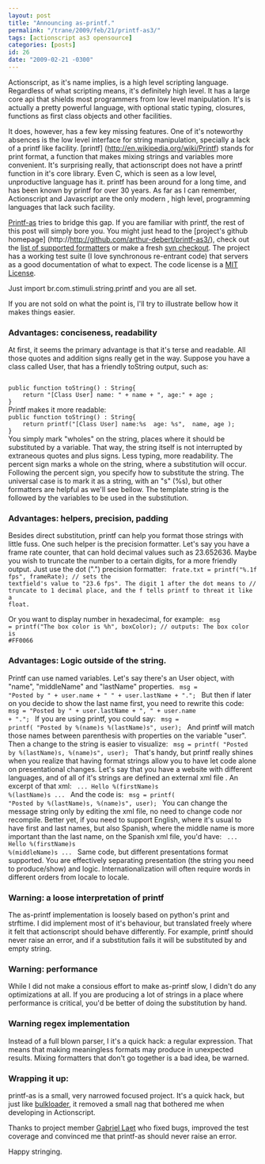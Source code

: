 ```yaml
---
layout: post
title: "Announcing as-printf."
permalink: "/trane/2009/feb/21/printf-as3/"
tags: [actionscript as3 opensource]
categories: [posts]
id: 26
date: "2009-02-21 -0300"
---
```

Actionscript, as it's name implies, is a high level scripting language. Regardless of what scripting means, it's definitely high level. It has a large core api that shields most programmers from low level manipulation. It's is actually a pretty powerful language, with optional static typing, closures, functions as first class objects and other facilities.

It does, however, has a few key missing features. One of it's noteworthy absences is the low level interface for string manipulation, specially a lack of a printf like facility. [printf] (http://en.wikipedia.org/wiki/Printf) stands for  print format, a function that makes mixing strings and variables more convenient. It's surprising really, that actionscript does not have a printf function in it's core library. Even C, which is seen as a low level,  unproductive language has it.  printf has been around for a long time, and has been known by printf for over 30 years. As far as I can remember, Actionscript and Javascript are the only modern , high level, programming languages that lack such facility. 

[Printf-as](http://github.com/arthur-debert/printf-as3/) tries to bridge this gap. If you are familiar with printf, the rest of this post will simply bore you. You might just head to the [project's github homepage] (http://http://github.com/arthur-debert/printf-as3/), check out the [list of supported formatters](http://stimuli.com.br:8080/media/projects/printf-as3/docs/printf/as/package-detail.html) or make a fresh [svn checkout](http://github.com/arthur-debert/printf-as3/). The project has a working test suite (I love synchronous re-entrant code) that servers as a good documentation of what to expect. The code license is a [MIT License](http://www.opensource.org/licenses/mit-license.php).

Just import br.com.stimuli.string.printf and you are all set.

If you are not sold on what the point is, I'll try to illustrate bellow how it makes things easier.

### Advantages:  conciseness, readability

At first, it seems the primary advantage is that it's terse and readable. All those quotes and addition signs really get in the way. Suppose you have a class called User, that has a friendly toString output, such as:
    
<code>
public function toString() : String{
    return "[Class User] name: " + name + ", age:" + age ;
}
</code>
Printf makes it more readable:
<code>
public function toString() : String{
    return printf("[Class User] name:%s  age: %s",  name, age );
}
</code>
You simply mark "wholes" on the string, places where it should be substituted by a variable. That way, the string itself is not interrupted by extraneous quotes and plus signs. Less typing, more readability.
The percent sign marks a whole on the string, where a substitution will occur. Following the percent sign, you specify how to substitute the string. The universal case is to mark it as a string, with an "s" (%s), but other formatters are helpful as we'll see bellow. The template string is the followed by the variables to be used in the substitution.


### Advantages:  helpers, precision, padding
Besides direct substitution, printf can help you format those strings with little fuss. One such helper is the precision formatter. Let's say you have a frame rate counter, that can hold decimal values such as 23.652636. Maybe you wish to truncate the number to a certain digits, for a more friendly output. Just use the dot (".") precision formatter:
<code>
frate.txt = printf("%.1f fps", frameRate); 
// sets the textfield's value to "23.6 fps". The digit 1 after the dot means to 
// truncate to 1 decimal place, and the f tells printf to threat it like a float.
</code>


Or you want to display number in hexadecimal, for example:
<code>
msg = printf("The box color is %h", boxColor); // outputs: The box color is #FF0066
</code>
### Advantages:  Logic outside of the string.
Printf can use named variables. Let's say there's an User object, with "name", "middleName" and "lastName"  properties. 
<code>
msg = "Posted by " + user.name + " " + user.lastName + ".";
</code>
But then if later on you decide to show the last name first, you need to rewrite this code:
<code>
msg = "Posted by " + user.lastName + ", " + user.name + ".";
</code>
If you are using printf, you could say:
<code>
msg = printf( "Posted by  %(name)s %(lastName)s",  user);
</code>
And printf will match those names between parenthesis with properties on the variable "user". Then a change to the string is easier to visualize:
<code>
msg = printf( "Posted by  %(lastName)s, %(name)s",  user);
</code>
That's handy, but printf really shines when you realize that having format strings allow you to have let code alone on presentational changes. Let's say that you have a website with different languages, and of all of it's strings are defined an external xml file . An excerpt of that xml:
<code>
...
<string id="greeting">Hello %(firstName)s %(lastName)s</string>
...
</code>
And the code is:
<code>
msg = printf( "Posted by  %(lastName)s, %(name)s",  user);
</code>
You can change the message string only by editing the xml file, no need to change code nor recompile.
Better yet, if you need to support English, where it's usual to have first and last names, but also Spanish, where the middle name is more important than the last name, on the Spanish xml file, you'd have:
<code>
...
<string id="greeting">Hello %(firstName)s %(middleName)s</string>
...
</code>
Same code, but different presentations format supported. You are effectively separating presentation (the string you need to produce/show) and logic. Internationalization will often require words in different orders from locale to locale.

### Warning: a loose interpretation of printf
The as-printf implementation is loosely based on python's print and strftime. I did implement most of it's behaviour, but translated freely where it felt that actionscript should behave differently. For example, printf should never raise an error, and if a substitution fails it will be substituted by and empty string.

### Warning: performance
While I did not make a consious effort to make as-printf slow, I didn't do any optimizations at all. If you are producing a lot of strings in a place where performance is critical, you'd be better of doing the substitution by hand.

### Warning regex implementation
Instead of a full blown parser, I it's a quick hack: a regular expression. That means that making meaningless formats may produce in unexpected results. Mixing formatters that don't go together is a bad idea, be warned.

### Wrapping it up:
printf-as is a small, very narrowed focused project. It's a quick hack, but just like [bulkloader](http://github.com/arthur-debert/BulkLoader), it removed a small nag that bothered me when developing in Actionscript.

Thanks to project member [Gabriel Laet](http://www.gabriellaet.com) who fixed bugs, improved the test coverage and convinced me that printf-as should never raise an error.

Happy stringing.